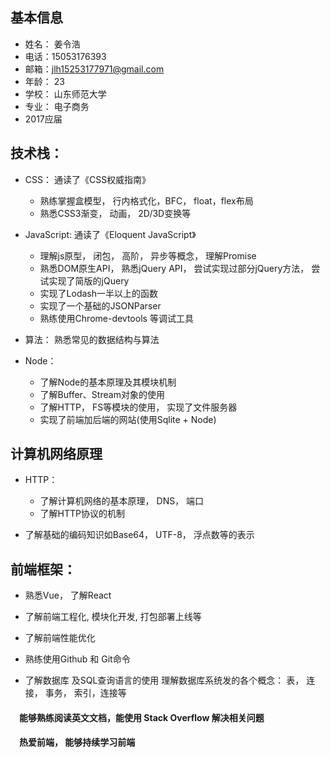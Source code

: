 ## 基本信息
* 姓名： 姜令浩
* 电话：15053176393  
* 邮箱：jlh15253177971@gmail.com
* 年龄： 23
* 学校： 山东师范大学
* 专业： 电子商务
* 2017应届


## 技术栈：

* CSS： 通读了《CSS权威指南》

    * 熟练掌握盒模型， 行内格式化，BFC， float，flex布局
    * 熟悉CSS3渐变， 动画， 2D/3D变换等

* JavaScript: 通读了《Eloquent JavaScript》

    * 理解js原型， 闭包， 高阶， 异步等概念， 理解Promise
    * 熟悉DOM原生API， 熟悉jQuery API， 尝试实现过部分jQuery方法， 尝试实现了简版的jQuery
    * 实现了Lodash一半以上的函数
    * 实现了一个基础的JSONParser
    * 熟练使用Chrome-devtools 等调试工具 


* 算法：  熟悉常见的数据结构与算法


* Node： 
    * 了解Node的基本原理及其模块机制
    * 了解Buffer、Stream对象的使用
    * 了解HTTP， FS等模块的使用， 实现了文件服务器
    * 实现了前端加后端的网站(使用Sqlite + Node)

## 计算机网络原理

* HTTP：  
    * 了解计算机网络的基本原理， DNS， 端口
    * 了解HTTP协议的机制   


 * 了解基础的编码知识如Base64， UTF-8， 浮点数等的表示
 
##  前端框架： 
   * 熟悉Vue， 了解React
   * 了解前端工程化, 模块化开发, 打包部署上线等
   * 了解前端性能优化 

   *  熟练使用Github 和 Git命令 

   * 了解数据库 及SQL查询语言的使用 理解数据库系统发的各个概念： 表， 连接， 事务， 索引，连接等

#### 　能够熟练阅读英文文档，能使用 Stack Overflow 解决相关问题

#### 　热爱前端， 能够持续学习前端 